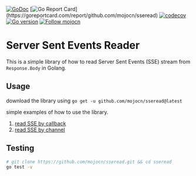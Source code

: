 [![GoDoc](https://pkg.go.dev/badge/github.com/mojocn/sseread?status.svg)](https://pkg.go.dev/github.com/mojocn/sseread?tab=doc)
[![Go Report Card](https://goreportcard.com/badge/github.com/mojocn/sseread?)](https://goreportcard.com/report/github.com/mojocn/sseread)
[![codecov](https://codecov.io/gh/mojocn/sseread/graph/badge.svg?token=3UC1L5K4LY)](https://codecov.io/gh/mojocn/sseread)
[![Go version](https://img.shields.io/github/go-mod/go-version/mojocn/sseread.svg)](https://github.com/mojocn/sseread)
[![Follow mojocn](https://img.shields.io/github/followers/mojocn?label=Follow&style=social)](https://github.com/mojocn)


# Server Sent Events Reader

This is a simple library of how to read Server Sent Events (SSE) stream from `Response.Body` in Golang.


## Usage
download the library using
`go get -u github.com/mojocn/sseread@latest`

simple examples of how to use the library.

1. [read SSE by callback](https://pkg.go.dev/github.com/mojocn/sseread#example-Read) 
2. [read SSE by channel](https://pkg.go.dev/github.com/mojocn/sseread#example-ReadCh)


## Testing

```bash
# git clone https://github.com/mojocn/sseread.git && cd sseread
go test -v
```





